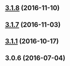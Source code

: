 <a name="3.1.8"></a>
## [3.1.8](https://github.com/iuap-design/tinper-neoui-tree/compare/v3.1.7...v3.1.8) (2016-11-10)



<a name="3.1.7"></a>
## [3.1.7](https://github.com/iuap-design/tinper-neoui-tree/compare/v3.1.1...v3.1.7) (2016-11-03)



<a name="3.1.1"></a>
## [3.1.1](https://github.com/iuap-design/tinper-neoui-tree/compare/v3.0.6...v3.1.1) (2016-10-17)



<a name="3.0.6"></a>
## 3.0.6 (2016-07-04)



